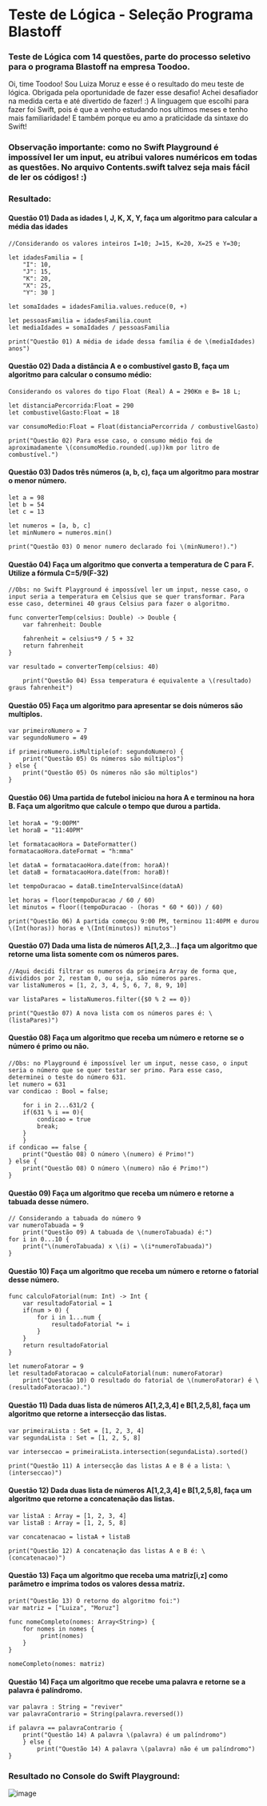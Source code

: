 # Teste de Lógica - Seleção Programa Blastoff
### Teste de Lógica com 14 questões, parte do processo seletivo para o programa Blastoff na empresa Toodoo.

Oi, time Toodoo! Sou Luiza Moruz e esse é o resultado do meu teste de lógica. Obrigada pela oportunidade de fazer esse desafio! Achei desafiador na medida certa e até divertido de fazer! :)
A linguagem que escolhi para fazer foi Swift, pois é que a venho estudando nos ultimos meses e tenho mais familiaridade! E também porque eu amo a praticidade da sintaxe do Swift!
### Observação importante: como no Swift Playground é impossível ler um input, eu atribui valores numéricos em todas as questões. No arquivo Contents.swift talvez seja mais fácil de ler os códigos! :)

### Resultado:

#### Questão 01) Dada as idades I, J, K, X, Y, faça um algoritmo para calcular a média das idades
```
//Considerando os valores inteiros I=10; J=15, K=20, X=25 e Y=30;

let idadesFamilia = [
    "I": 10,
    "J": 15,
    "K": 20,
    "X": 25,
    "Y": 30 ]

let somaIdades = idadesFamilia.values.reduce(0, +)

let pessoasFamilia = idadesFamilia.count
let mediaIdades = somaIdades / pessoasFamilia

print("Questão 01) A média de idade dessa família é de \(mediaIdades) anos")
```

#### Questão 02) Dada a distância A e o combustível gasto B, faça um algoritmo para calcular o consumo médio:
```
Considerando os valores do tipo Float (Real) A = 290Km e B= 18 L;

let distanciaPercorrida:Float = 290
let combustivelGasto:Float = 18

var consumoMedio:Float = Float(distanciaPercorrida / combustivelGasto)

print("Questão 02) Para esse caso, o consumo médio foi de aproximadamente \(consumoMedio.rounded(.up))km por litro de combustível.")
```

#### Questão 03) Dados três números (a, b, c), faça um algoritmo para mostrar o menor número.
```
let a = 98
let b = 54
let c = 13

let numeros = [a, b, c]
let minNumero = numeros.min()

print("Questão 03) O menor numero declarado foi \(minNumero!).")
```

#### Questão 04) Faça um algoritmo que converta a temperatura de C para F. Utilize a fórmula C=5/9(F-32)
```
//Obs: no Swift Playground é impossível ler um input, nesse caso, o input seria a temperatura em Celsius que se quer transformar. Para esse caso, determinei 40 graus Celsius para fazer o algoritmo.
    
func converterTemp(celsius: Double) -> Double {
    var fahrenheit: Double
    
    fahrenheit = celsius*9 / 5 + 32
    return fahrenheit
}

var resultado = converterTemp(celsius: 40)

    print("Questão 04) Essa temperatura é equivalente a \(resultado) graus fahrenheit")
```

#### Questão 05) Faça um algoritmo para apresentar se dois números são multiplos.
```
var primeiroNumero = 7
var segundoNumero = 49

if primeiroNumero.isMultiple(of: segundoNumero) {
    print("Questão 05) Os números são múltiplos")
} else {
    print("Questão 05) Os números não são múltiplos")
}
```

#### Questão 06) Uma partida de futebol iniciou na hora A e terminou na hora B. Faça um algoritmo que calcule o tempo que durou a partida.
```
let horaA = "9:00PM"
let horaB = "11:40PM"
    
let formatacaoHora = DateFormatter()
formatacaoHora.dateFormat = "h:mma"

let dataA = formatacaoHora.date(from: horaA)!
let dataB = formatacaoHora.date(from: horaB)!

let tempoDuracao = dataB.timeIntervalSince(dataA)

let horas = floor(tempoDuracao / 60 / 60)
let minutos = floor((tempoDuracao - (horas * 60 * 60)) / 60)

print("Questão 06) A partida começou 9:00 PM, terminou 11:40PM e durou \(Int(horas)) horas e \(Int(minutos)) minutos")
```

#### Questão 07) Dada uma lista de números A[1,2,3...] faça um algoritmo que retorne uma lista somente com os números pares.
```
//Aqui decidi filtrar os numeros da primeira Array de forma que, divididos por 2, restam 0, ou seja, são números pares.
var listaNumeros = [1, 2, 3, 4, 5, 6, 7, 8, 9, 10]

var listaPares = listaNumeros.filter({$0 % 2 == 0})

print("Questão 07) A nova lista com os números pares é: \(listaPares)")
```

#### Questão 08) Faça um algoritmo que receba um número e retorne se o número é primo ou não.
```
//Obs: no Playground é impossível ler um input, nesse caso, o input seria o número que se quer testar ser primo. Para esse caso, determinei o teste do número 631.
let numero = 631
var condicao : Bool = false;

    for i in 2...631/2 {
    if(631 % i == 0){
        condicao = true
        break;
    }
    }
if condicao == false {
    print("Questão 08) O número \(numero) é Primo!")
} else {
    print("Questão 08) O número \(numero) não é Primo!")
}
```

#### Questão 09) Faça um algoritmo que receba um número e retorne a tabuada desse número.
```
// Considerando a tabuada do número 9
var numeroTabuada = 9
    print("Questão 09) A tabuada de \(numeroTabuada) é:")
for i in 0...10 {
    print("\(numeroTabuada) x \(i) = \(i*numeroTabuada)")
}
```

#### Questão 10) Faça um algoritmo que receba um número e retorne o fatorial desse número.
```
func calculoFatorial(num: Int) -> Int {
    var resultadoFatorial = 1
    if(num > 0) {
        for i in 1...num {
            resultadoFatorial *= i
        }
    }
    return resultadoFatorial  
}
    
let numeroFatorar = 9
let resultadoFatoracao = calculoFatorial(num: numeroFatorar)
    print("Questão 10) O resultado do fatorial de \(numeroFatorar) é \(resultadoFatoracao).")
```

#### Questão 11) Dada duas lista de números A[1,2,3,4] e B[1,2,5,8], faça um algoritmo que retorne a intersecção das listas.
```
var primeiraLista : Set = [1, 2, 3, 4]
var segundaLista : Set = [1, 2, 5, 8]

var interseccao = primeiraLista.intersection(segundaLista).sorted()

print("Questão 11) A intersecção das listas A e B é a lista: \(interseccao)")
```

#### Questão 12) Dada duas lista de números A[1,2,3,4] e B[1,2,5,8], faça um algoritmo que retorne a concatenação das listas.
```
var listaA : Array = [1, 2, 3, 4]
var listaB : Array = [1, 2, 5, 8]

var concatenacao = listaA + listaB

print("Questão 12) A concatenação das listas A e B é: \(concatenacao)")
```

#### Questão 13) Faça um algoritmo que receba uma matriz[i,z] como parâmetro e imprima todos os valores dessa matriz.
```
print("Questão 13) O retorno do algoritmo foi:")
var matriz = ["Luiza", "Moruz"]

func nomeCompleto(nomes: Array<String>) {
    for nomes in nomes {
         print(nomes)
    }
}

nomeCompleto(nomes: matriz)
```

#### Questão 14) Faça um algoritmo que recebe uma palavra e retorne se a palavra é palíndromo.
```
var palavra : String = "reviver"
var palavraContrario = String(palavra.reversed())

if palavra == palavraContrario {
    print("Questão 14) A palavra \(palavra) é um palíndromo")
    } else {
        print("Questão 14) A palavra \(palavra) não é um palíndromo")
}
```
### Resultado no Console do Swift Playground:

![image](https://user-images.githubusercontent.com/90458139/138296688-763efe9a-1d0a-40b9-a69c-24b78fa22e85.png)
